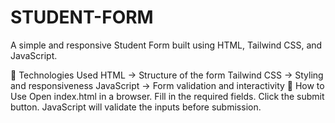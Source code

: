 # STUDENT-FORM
A simple and responsive Student Form built using HTML, Tailwind CSS, and JavaScript.

🚀 Technologies Used
HTML → Structure of the form
Tailwind CSS → Styling and responsiveness
JavaScript → Form validation and interactivity
📌 How to Use
Open index.html in a browser.
Fill in the required fields.
Click the submit button.
JavaScript will validate the inputs before submission.
